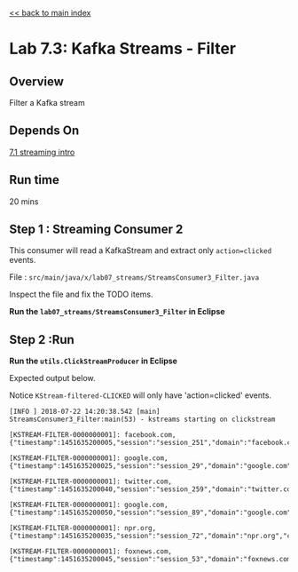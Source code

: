 <link rel='stylesheet' href='../assets/css/main.css'/>

[<< back to main index](../README.md)

# Lab 7.3: Kafka Streams - Filter

## Overview

Filter a Kafka stream

## Depends On

[7.1 streaming intro](07.1-streaming-intro.md)

## Run time

20 mins


## Step 1 :  Streaming Consumer 2

This consumer will read a KafkaStream and extract only `action=clicked` events.

File : `src/main/java/x/lab07_streams/StreamsConsumer3_Filter.java`

Inspect the file and fix the TODO items.

**Run the `lab07_streams/StreamsConsumer3_Filter` in Eclipse**

## Step 2 :Run

**Run the `utils.ClickStreamProducer` in Eclipse**

Expected output below.

Notice `KStream-filtered-CLICKED` will only have 'action=clicked' events.

```console
[INFO ] 2018-07-22 14:20:38.542 [main] StreamsConsumer3_Filter:main(53) - kstreams starting on clickstream

[KSTREAM-FILTER-0000000001]: facebook.com, {"timestamp":1451635200005,"session":"session_251","domain":"facebook.com","cost":91,"user":"user_16","campaign":"campaign_5","ip":"ip_67","action":"clicked"}

[KSTREAM-FILTER-0000000001]: google.com, {"timestamp":1451635200025,"session":"session_29","domain":"google.com","cost":16,"user":"user_1","campaign":"campaign_5","ip":"ip_74","action":"clicked"}

[KSTREAM-FILTER-0000000001]: twitter.com, {"timestamp":1451635200040,"session":"session_259","domain":"twitter.com","cost":8,"user":"user_1","campaign":"campaign_7","ip":"ip_60","action":"clicked"}

[KSTREAM-FILTER-0000000001]: google.com, {"timestamp":1451635200050,"session":"session_89","domain":"google.com","cost":77,"user":"user_55","campaign":"campaign_5","ip":"ip_12","action":"clicked"}

[KSTREAM-FILTER-0000000001]: npr.org, {"timestamp":1451635200035,"session":"session_72","domain":"npr.org","cost":85,"user":"user_40","campaign":"campaign_2","ip":"ip_16","action":"clicked"}

[KSTREAM-FILTER-0000000001]: foxnews.com, {"timestamp":1451635200045,"session":"session_53","domain":"foxnews.com","cost":46,"user":"user_26","campaign":"campaign_6","ip":"ip_58","action":"clicked"}


```
